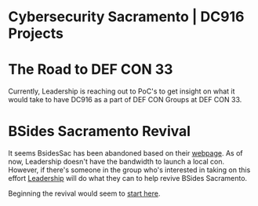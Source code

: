 # Cybersecurity Sacramento | DC916 Projects

# The Road to DEF CON 33
Currently, Leadership is reaching out to PoC's to get insight on what it would take to have DC916 as a part of DEF CON Groups at DEF CON 33.

# BSides Sacramento Revival
It seems BsidesSac has been abandoned based on their [webpage](https://bsidessac.org). As of now, Leadership doesn't have the bandwidth to launch a local con. However, if there's someone in the group who's interested in taking on this effort [Leadership](https://github.com/CyberSecSacramento/Cybersecurity-Sacramento/Leadership.md) will do what they can to help revive BSides Sacramento.

Beginning the revival would seem to [start here](https://bsides.org/w/page/12194160/OrganizeALocalBSides).